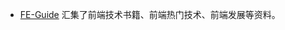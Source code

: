





- [FE-Guide](https://github.com/zhaoqize/FE-Guide#%E7%A7%BB%E5%8A%A8UI%E6%A1%86%E6%9E%B6) 汇集了前端技术书籍、前端热门技术、前端发展等资料。